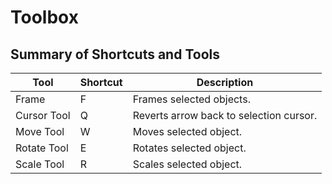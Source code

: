 # Toolbox

## Summary of Shortcuts and Tools

Tool | Shortcut | Description
---- | -------- | -----------
Frame | F | Frames selected objects.
Cursor Tool | Q | Reverts arrow back to selection cursor.
Move Tool | W | Moves selected object.
Rotate Tool | E | Rotates selected object.
Scale Tool | R | Scales selected object.

